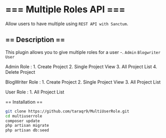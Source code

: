 # === Multiple Roles API ===

Allow users to have multiple using `REST API with Sanctum`.

## == Description ==

This plugin allows you to give multiple roles for a user -.
`Admin`
`Blogwriter`
`User`

Admin Role : 
    1. Create Project
    2. Single Project View
    3. All Project List
    4. Delete Project
    
BlogWriter Role :
    1. Create Project
    2. Single Project View
    3. All Project List
    
User Role :
    1. All Project List

== Installation ==
```bash
git clone https://github.com/taraqr9/MultiUserRole.git
cd multiuserrole
composer update
php artisan migrate
php artisan db:seed
```




